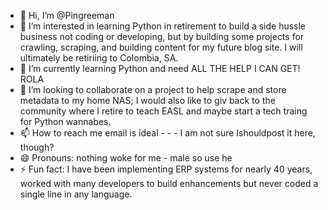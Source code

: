 - 👋 Hi, I’m @Pingreeman
- 👀 I’m interested in learning Python in retirement to build a side hussle business not coding or developing, but by building some projects for crawling, scraping, and building content for my future blog site. I will ultimately be retiriing to Colombia, SA.
- 🌱 I’m currently learning Python and need ALL THE HELP I CAN GET! ROLA
- 💞️ I’m looking to collaborate on a project to help scrape and store metadata to my home NAS; I would also like to giv back to the community where I retire to teach EASL and maybe start a tech traing for Python wannabes.
- 📫 How to reach me email is ideal - - - I am not sure Ishouldpost it here, though?
- 😄 Pronouns: nothing woke for me - male so use he
- ⚡ Fun fact: I have been implementing ERP systems for nearly 40 years, worked with many developers to build enhancements but never coded a single line in any language.

<!---
Pingreeman/Pingreeman is a ✨ special ✨ repository because its `README.md` (this file) appears on your GitHub profile.
You can click the Preview link to take a look at your changes.
--->
